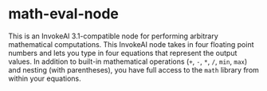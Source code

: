# math-eval-node
This is an InvokeAI 3.1-compatible node for performing arbitrary mathematical computations.
This InvokeAI node takes in four floating point numbers and lets you type in four equations that represent the output values. In addition to built-in mathematical operations (`+`, `-`, `*`, `/`, `min`, `max`) and nesting (with parentheses), you have full access to the `math` library from within your equations.
